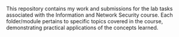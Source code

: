 This repository contains my work and submissions for the lab tasks associated with the Information and Network Security course. Each folder/module pertains to specific topics covered in the course, demonstrating practical applications of the concepts learned.
